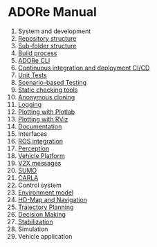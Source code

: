<!--
********************************************************************************
* Copyright (C) 2017-2020 German Aerospace Center (DLR). 
* Eclipse ADORe, Automated Driving Open Research https://eclipse.org/adore
*
* This program and the accompanying materials are made available under the 
* terms of the Eclipse Public License 2.0 which is available at
* http://www.eclipse.org/legal/epl-2.0.
*
* SPDX-License-Identifier: EPL-2.0 
*
* Contributors: 
*   Daniel Heß 
********************************************************************************
-->
# ADORe Manual
1. System and development
  1. [Repository structure]()<!--what is contained in which sub-folder-->
  2. [Sub-folder structure]()<!--file folder with requirements, sub-folder with actual module-->
  3. [Build process]()
  4. [ADORe CLI]()
  5. [Continuous integration and deployment CI/CD]()
  6. [Unit Tests]()
  7. [Scenario-based Testing]()
  8. [Static checking tools]()
  9. [Anonymous cloning]()
  10. [Logging]()
  11. [Plotting with Plotlab]()
  12. [Plotting with RViz]()
  13. [Documentation]() <!---->
2. Interfaces
  1. [ROS integration]() <!--adore_if_ros and adore_if_ros_msg-->
  2. [Perception]() <!--what is required from perception?-->
  3. [Vehicle Platform]() <!--data exchange with base vehicle-->
  4. [V2X messages]() <!--adore_if_v2x, adore_v2x_sim, v2x_if_ros-->
  5. [SUMO]() <!--sumo_if_ros-->
  6. [CARLA]() <!--adore_if_carla-->
3. Control system
  1. [Environment model]()
  2. [HD-Map and Navigation]()<!--refer to check xodr-->
  3. [Trajectory Planning]()
  4. [Decision Making]()
  5. [Stabilization]()
4. Simulation
5. Vehicle application
